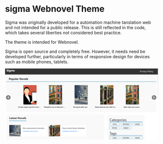 # sigma Webnovel Theme

Sigma was originally developed for a automation machine tanslation web and not intended for a public release. This is still reflected in the code, which takes several liberties not considered best practice. 

The theme is intended for Webnovel.

Sigma is open source and completely free. However, it needs need be developed further, particularly in terms of responsive design for devices such as mobile phones, tablets.

<a href="alternative text"><img src="https://raw.githubusercontent.com/Sanjay5004/sigma/refs/heads/main/screenshot.png" align="middle" width="desired width" height="desired heigh"></a>
